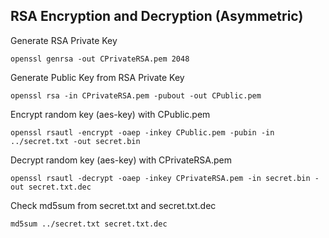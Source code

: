 ## RSA Encryption and Decryption (Asymmetric)

Generate RSA Private Key
<pre><code>openssl genrsa -out CPrivateRSA.pem 2048</code></pre>

Generate Public Key from RSA Private Key
<pre><code>openssl rsa -in CPrivateRSA.pem -pubout -out CPublic.pem</code></pre>

Encrypt random key (aes-key) with CPublic.pem 
<pre><code>openssl rsautl -encrypt -oaep -inkey CPublic.pem -pubin -in ../secret.txt -out secret.bin</code></pre>

Decrypt random key (aes-key) with CPrivateRSA.pem
<pre><code>openssl rsautl -decrypt -oaep -inkey CPrivateRSA.pem -in secret.bin -out secret.txt.dec</code></pre>

Check md5sum from secret.txt and secret.txt.dec

<pre><code>md5sum ../secret.txt secret.txt.dec</code></pre>